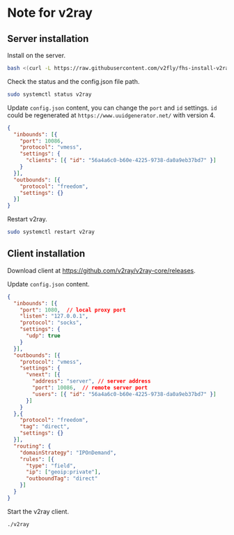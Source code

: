 # Note for v2ray

## Server installation
Install on the server.
```bash
bash <(curl -L https://raw.githubusercontent.com/v2fly/fhs-install-v2ray/master/install-release.sh)
```

Check the status and the config.json file path.
```bash
sudo systemctl status v2ray
```

Update `config.json` content, you can change the `port` and `id` settings. `id` could be regenerated at `https://www.uuidgenerator.net/` with version 4.
```json
{
  "inbounds": [{
    "port": 10086,
    "protocol": "vmess",
    "settings": {
      "clients": [{ "id": "56a4a6c0-b60e-4225-9738-da0a9eb37bd7" }]
    }
  }],
  "outbounds": [{
    "protocol": "freedom",
    "settings": {}
  }]
}
```

Restart v2ray.
```bash
sudo systemctl restart v2ray
```

## Client installation
Download client at https://github.com/v2ray/v2ray-core/releases.

Update `config.json` content.
```json
{
  "inbounds": [{
    "port": 1080,  // local proxy port
    "listen": "127.0.0.1",
    "protocol": "socks",
    "settings": {
      "udp": true
    }
  }],
  "outbounds": [{
    "protocol": "vmess",
    "settings": {
      "vnext": [{
        "address": "server", // server address
        "port": 10086,  // remote server port
        "users": [{ "id": "56a4a6c0-b60e-4225-9738-da0a9eb37bd7" }]
      }]
    }
  },{
    "protocol": "freedom",
    "tag": "direct",
    "settings": {}
  }],
  "routing": {
    "domainStrategy": "IPOnDemand",
    "rules": [{
      "type": "field",
      "ip": ["geoip:private"],
      "outboundTag": "direct"
    }]
  }
}
```

Start the v2ray client.
```bash
./v2ray
```
